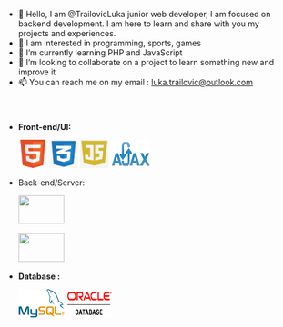 - 👋 Hello, I am @TrailovicLuka junior web developer, I am focused on backend development. I am here to learn and share with you my projects and experiences.
- 👀 I am interested in programming, sports, games
- 🌱 I’m currently learning PHP and JavaScript
- 💞️ I’m looking to collaborate on a project to learn something new and improve it 
- 📫 You can reach me on my email : luka.trailovic@outlook.com
<html>
  <header></header>
  <body>
      <ul>
    <li>
<span>    <p><strong>Front-end/UI:</strong></p>
  <img src="https://raw.githubusercontent.com/uakp98/uakp98/main/img/web/ui/html.png" width='50px' height='50px'>
    <img src="https://raw.githubusercontent.com/uakp98/uakp98/main/img/web/ui/css.png" width='50px' height='50px'>
  <img src="https://raw.githubusercontent.com/uakp98/uakp98/main/img/pl/js.png" width='50px' height='50px'>
      <img src="https://raw.githubusercontent.com/uakp98/uakp98/main/img/web/ui/ajax.png" width='70px' height='50px'>
    </span>
    </li>
    <li>
    <p><stron>Back-end/Server:</strong></p>
     <span>  <img src="https://camo.githubusercontent.com/8f52a02828b41c284a8fe95451df2d070d58be2421d18327f1380d628b63763d/68747470733a2f2f656e637279707465642d74626e302e677374617469632e636f6d2f696d616765733f713d74626e3a414e64394763546b387171577a6a4f4b2d35704c5379703871673859586377766253746d6a3159564856716471504c3457612d557478597336307863394a4e4953493561485575754b493026757371703d434155" width='80px' height='50px'>
   
 <span>  <img src="https://manarsystem.com/wp-content/uploads/2017/12/apache-httpd.jpg" width='80px' height='50px'>
  </span>
           </li>
      <li>
    <p><strong>Database :</strong></p>
    <span>  <img src="https://raw.githubusercontent.com/uakp98/uakp98/main/img/db/mysql1.png" width='80px' height='50px'>
            <img src="https://raw.githubusercontent.com/uakp98/uakp98/main/img/db/oracle.png" width='80px' height='50px'>
  </span>
       </li>
       </ul>
  
  
  </body>

</html>



